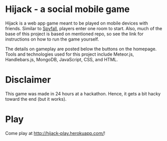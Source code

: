 # Hijack - a social mobile game
Hijack is a web app game meant to be played on mobile devices with friends. Similar to [Spyfall](https://github.com/evanbrumley/spyfall), players enter one room to start. Also, much of the base of this project is based on mentioned repo, so see the link for instructions on how to run the game yourself.

The details on gameplay are posted below the buttons on the homepage. Tools and technologies used for this project include Meteor.js, Handlebars.js, MongoDB, JavaScript, CSS, and HTML.

# Disclaimer
This game was made in 24 hours at a hackathon. Hence, it gets a bit hacky toward the end (but it works).

# Play
Come play at http://hijack-play.herokuapp.com/!